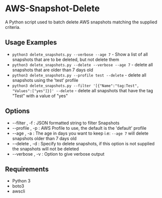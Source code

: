 # AWS-Snapshot-Delete
A Python script used to batch delete AWS snapshots matching the supplied criteria.

## Usage Examples
* `python3 delete_snapshots.py --verbose --age 7` - Show a list of all snapshots that are to be deleted, but not delete them
* `python3 delete_snapshots.py --delete --verbose --age 7` - delete all snapshots that are older than 7 days old
* `python3 delete_snapshots.py --profile test --delete` - delete all snapshots using the 'test' profile
* `python3 delete_snapshots.py --filter '[{"Name":"tag:Test", "Values":["yes"]}]' --delete`  - delete all snapshots that have the tag "Test" with a value of "yes"

## Options
* --filter , -f : JSON formatted string to filter Snapshots
* --profile , -p : AWS Profile to use, the default is the 'default' profile
* --age , -a : The age in days you want to keep i.e: `--age 7` will delete snapshots older than 7 days old
* --delete , -d : Specify to delete snapshots, if this option is not supplied the snapshots will not be deleted
* --verbose , -v : Option to give verbose output

## Requirements
* Python 3
* boto3
* awscli
